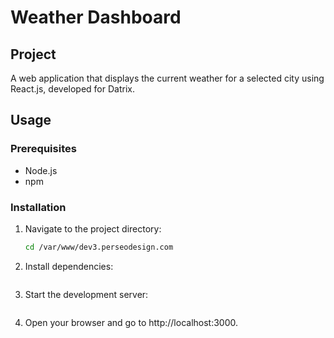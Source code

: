 # Weather Dashboard

## Project

A web application that displays the current weather for a selected city using React.js, developed for Datrix.

## Usage

### Prerequisites

- Node.js
- npm

### Installation

1. Navigate to the project directory:
   ```bash
   cd /var/www/dev3.perseodesign.com

2. Install dependencies:
    ```npm install

3. Start the development server:
    ```npm start

4. Open your browser and go to http://localhost:3000.


